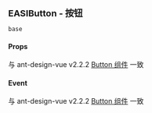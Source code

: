 <p><strong id="EASIButton" style="font-size: 18px">EASIButton - 按钮</strong></p>

```demo
base
```

#### Props

与 ant-design-vue v2.2.2 [Button 组件](https://2x.antdv.com/components/button-cn) 一致

#### Event

与 ant-design-vue v2.2.2 [Button 组件](https://2x.antdv.com/components/button-cn) 一致
